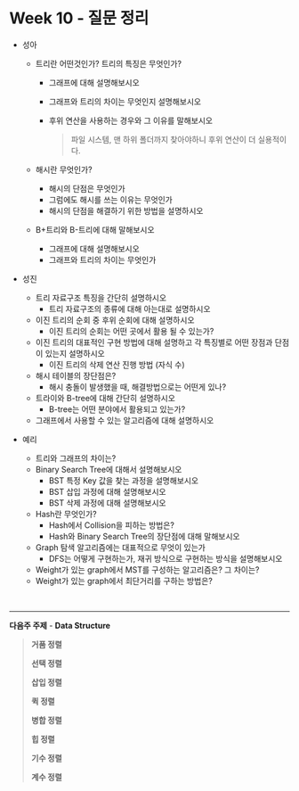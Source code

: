 # Week 10 - 질문 정리

- 성아

  - 트리란 어떤것인가? 트리의 특징은 무엇인가?

    - 그래프에 대해 설명해보시오

    - 그래프와 트리의 차이는 무엇인지 설명해보시오

    - 후위 연산을 사용하는 경우와 그 이유를 말해보시오

      > 파일 시스템, 맨 하위 폴더까지 찾아야하니 후위 연산이 더 실용적이다.

  - 해시란 무엇인가?

    - 해시의 단점은 무엇인가
    - 그럼에도 해시를 쓰는 이유는 무엇인가
    - 해시의 단점을 해결하기 위한 방법을 설명하시오

  - B+트리와 B-트리에 대해 말해보시오

    - 그래프에 대해 설명해보시오
    - 그래프와 트리의 차이는 무엇인가

    

- 성진

  - 트리 자료구조 특징을 간단히 설명하시오
    - 트리 자료구조의 종류에 대해 아는대로 설명하시오
  - 이진 트리의 순회 중 후위 순회에 대해 설명하시오
    - 이진 트리의 순회는 어떤 곳에서 활용 될 수 있는가?
  - 이진 트리의 대표적인 구현 방법에 대해 설명하고 각 특징별로 어떤 장점과 단점이 있는지 설명하시오
    - 이진 트리의 삭제 연산 진행 방법 (자식 수)
  - 해시 테이블의 장단점은?
    - 해시 충돌이 발생했을 때, 해결방법으로는 어떤게 있나?
  - 트라이와 B-tree에 대해 간단히 설명하시오
    - B-tree는 어떤 분야에서 활용되고 있는가?
  - 그래프에서 사용할 수 있는 알고리즘에 대해 설명하시오

  

- 예리

  - 트리와 그래프의 차이는?
  - Binary Search Tree에 대해서 설명해보시오
    - BST 특정 Key 값을 찾는 과정을 설명해보시오
    - BST 삽입 과정에 대해 설명해보시오
    - BST 삭제 과정에 대해 설명해보시오
  - Hash란 무엇인가?
    - Hash에서 Collision을 피하는 방법은?
    - Hash와 Binary Search Tree의 장단점에 대해 말해보시오
  - Graph 탐색 알고리즘에는 대표적으로 무엇이 있는가
    - DFS는 어떻게 구현하는가, 재귀 방식으로 구현하는 방식을 설명해보시오
  - Weight가 있는 graph에서 MST를 구성하는 알고리즘은? 그 차이는?
  - Weight가 있는 graph에서 최단거리를 구하는 방법은?

<br>

---

**다음주 주제** - **Data Structure**

> **거품 정렬**
>
> **선택 정렬**
>
> **삽입 정렬**
>
> **퀵 정렬**
>
> **병합 정렬**
>
> **힙 정렬**
>
> **기수 정렬**
>
> **계수 정렬**

